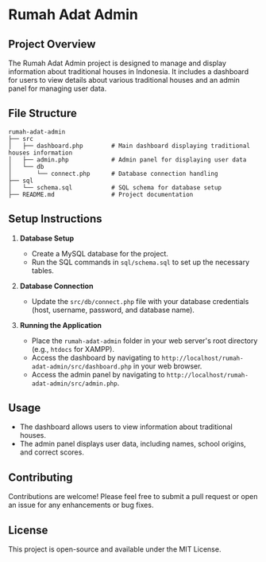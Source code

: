 # Rumah Adat Admin

## Project Overview
The Rumah Adat Admin project is designed to manage and display information about traditional houses in Indonesia. It includes a dashboard for users to view details about various traditional houses and an admin panel for managing user data.

## File Structure
```
rumah-adat-admin
├── src
│   ├── dashboard.php        # Main dashboard displaying traditional houses information
│   ├── admin.php            # Admin panel for displaying user data
│   └── db
│       └── connect.php      # Database connection handling
├── sql
│   └── schema.sql           # SQL schema for database setup
├── README.md                # Project documentation
```

## Setup Instructions

1. **Database Setup**
   - Create a MySQL database for the project.
   - Run the SQL commands in `sql/schema.sql` to set up the necessary tables.

2. **Database Connection**
   - Update the `src/db/connect.php` file with your database credentials (host, username, password, and database name).

3. **Running the Application**
   - Place the `rumah-adat-admin` folder in your web server's root directory (e.g., `htdocs` for XAMPP).
   - Access the dashboard by navigating to `http://localhost/rumah-adat-admin/src/dashboard.php` in your web browser.
   - Access the admin panel by navigating to `http://localhost/rumah-adat-admin/src/admin.php`.

## Usage
- The dashboard allows users to view information about traditional houses.
- The admin panel displays user data, including names, school origins, and correct scores.

## Contributing
Contributions are welcome! Please feel free to submit a pull request or open an issue for any enhancements or bug fixes.

## License
This project is open-source and available under the MIT License.
